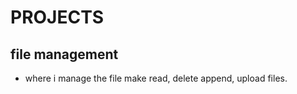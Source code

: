# PROJECTS
## file management 
- where i manage the file make read, delete append, upload files.
## 